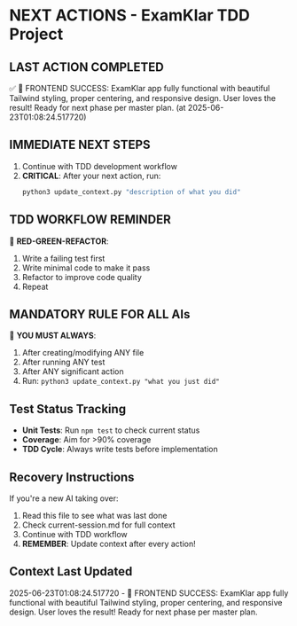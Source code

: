 # NEXT ACTIONS - ExamKlar TDD Project

## LAST ACTION COMPLETED
✅ 🎉 FRONTEND SUCCESS: ExamKlar app fully functional with beautiful Tailwind styling, proper centering, and responsive design. User loves the result! Ready for next phase per master plan. (at 2025-06-23T01:08:24.517720)

## IMMEDIATE NEXT STEPS
1. Continue with TDD development workflow
2. **CRITICAL**: After your next action, run:
   ```bash
   python3 update_context.py "description of what you did"
   ```

## TDD WORKFLOW REMINDER
🧪 **RED-GREEN-REFACTOR**:
1. Write a failing test first
2. Write minimal code to make it pass
3. Refactor to improve code quality
4. Repeat

## MANDATORY RULE FOR ALL AIs
🚨 **YOU MUST ALWAYS**:
1. After creating/modifying ANY file
2. After running ANY test
3. After ANY significant action
4. Run: `python3 update_context.py "what you just did"`

## Test Status Tracking
- **Unit Tests**: Run `npm test` to check current status
- **Coverage**: Aim for >90% coverage
- **TDD Cycle**: Always write tests before implementation

## Recovery Instructions
If you're a new AI taking over:
1. Read this file to see what was last done
2. Check current-session.md for full context
3. Continue with TDD workflow
4. **REMEMBER**: Update context after every action!

## Context Last Updated
2025-06-23T01:08:24.517720 - 🎉 FRONTEND SUCCESS: ExamKlar app fully functional with beautiful Tailwind styling, proper centering, and responsive design. User loves the result! Ready for next phase per master plan.

